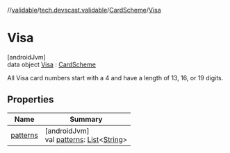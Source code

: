 //[validable](../../../../index.md)/[tech.devscast.validable](../../index.md)/[CardScheme](../index.md)/[Visa](index.md)

# Visa

[androidJvm]\
data object [Visa](index.md) : [CardScheme](../index.md)

All Visa card numbers start with a 4 and have a length of 13, 16, or 19 digits.

## Properties

| Name | Summary |
|---|---|
| [patterns](../patterns.md) | [androidJvm]<br>val [patterns](../patterns.md): [List](https://kotlinlang.org/api/latest/jvm/stdlib/kotlin.collections/-list/index.html)&lt;[String](https://kotlinlang.org/api/latest/jvm/stdlib/kotlin/-string/index.html)&gt; |
